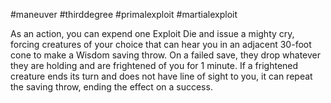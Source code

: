 #maneuver #thirddegree #primalexploit #martialexploit 

As an action, you can expend one Exploit Die and issue a mighty cry, forcing creatures of your choice that can hear you in an adjacent 30-foot cone to make a Wisdom saving throw. On a failed save, they drop whatever they are holding and are frightened of you for 1 minute. If a frightened creature ends its turn and does not have line of sight to you, it can repeat the saving throw, ending the effect on a success.